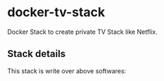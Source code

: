 # docker-tv-stack

Docker Stack to create private TV Stack like Netflix.

## Stack details

This stack is write over above softwares:
